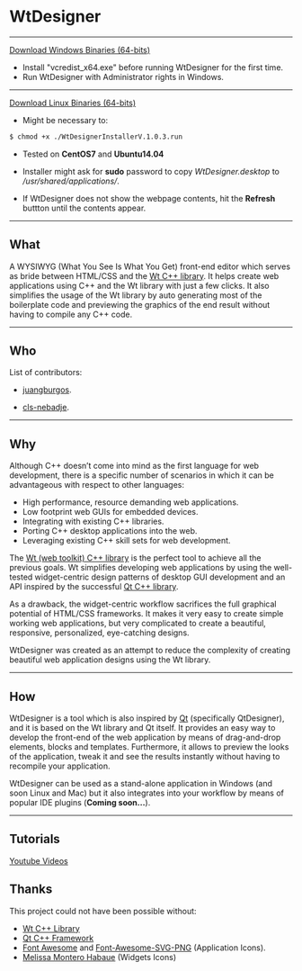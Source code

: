 # WtDesigner

***

[Download Windows Binaries (64-bits)](https://sourceforge.net/projects/wtdesigner/files/Windowsx64/v.1.0.3/)

* Install "vcredist_x64.exe" before running WtDesigner for the first time.
* Run WtDesigner with Administrator rights in Windows.

***

[Download Linux Binaries (64-bits)](https://sourceforge.net/projects/wtdesigner/files/Linux64/v.1.0.3/)

* Might be necessary to:

```bash
$ chmod +x ./WtDesignerInstallerV.1.0.3.run
```

* Tested on **CentOS7** and **Ubuntu14.04**

* Installer might ask for **sudo** password to copy _WtDesigner.desktop_ to _/usr/shared/applications/_.

* If WtDesigner does not show the webpage contents, hit the **Refresh** buttton until the contents appear.

***

## What

A WYSIWYG (What You See Is What You Get) front-end editor which serves as bride between HTML/CSS and the [Wt C++ library](http://www.webtoolkit.eu/wt). It helps create web applications using C++ and the Wt library with just a few clicks. It also simplifies the usage of the Wt library by auto generating most of the boilerplate code and previewing the graphics of the end result without having to compile any C++ code.

***

## Who

List of contributors:

* [juangburgos](https://github.com/juangburgos).

* [cls-nebadje](https://github.com/cls-nebadje).

***

## Why

Although C++ doesn’t come into mind as the first language for web development, there is a specific number of scenarios in which it can be advantageous  with respect to other languages:


* High performance, resource demanding web applications.
* Low footprint web GUIs for embedded devices.
* Integrating with existing C++ libraries.
* Porting C++ desktop applications into the web.
* Leveraging existing C++ skill sets for web development.


The [Wt (web toolkit) C++ library](http://www.webtoolkit.eu/wt) is the perfect tool to achieve all the previous goals. Wt simplifies developing web applications by using the well-tested widget-centric design patterns of desktop GUI development and an API inspired by the successful [Qt C++ library](http://www.qt.io). 


As a drawback, the widget-centric workflow sacrifices the full graphical potential of HTML/CSS frameworks. It makes it very easy to create simple working web applications, but very complicated to create a beautiful, responsive, personalized, eye-catching designs. 


WtDesigner was created as an attempt to reduce the complexity of creating beautiful web application designs using the Wt library.

***

## How

WtDesigner is a tool which is also inspired by [Qt](http://www.qt.io) (specifically QtDesigner), and it is based on the Wt library and Qt itself. It provides an easy way to develop the front-end of the web application by means of drag-and-drop elements, blocks and templates. Furthermore, it allows to preview the looks of the application, tweak it and see the results instantly without having to recompile your application.


WtDesigner can be used as a stand-alone application in Windows (and soon Linux and Mac) but it also integrates into your workflow by means of popular IDE plugins (**Coming soon...**).

***

## Tutorials

[Youtube Videos](https://www.youtube.com/playlist?list=PLy_hF6QxSYC0nQtPUdxEeLUsM3PNnqApI)

## Thanks

This project could not have been possible without:

* [Wt C++ Library](http://www.webtoolkit.eu/wt)
* [Qt C++ Framework](http://www.qt.io/)
* [Font Awesome](https://fortawesome.github.io/Font-Awesome/) and [Font-Awesome-SVG-PNG](https://github.com/encharm/Font-Awesome-SVG-PNG) (Application Icons).
* [Melissa Montero Habaue](http://mmhabaue.wix.com/portfolio) (Widgets Icons)
